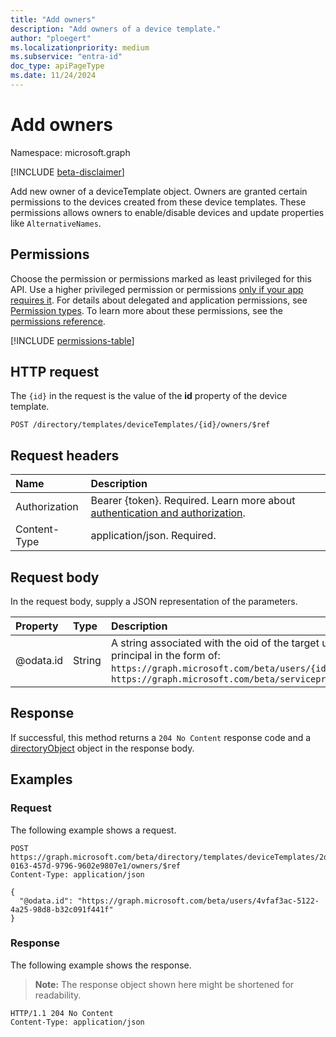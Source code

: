 ```yaml
---
title: "Add owners"
description: "Add owners of a device template."
author: "ploegert"
ms.localizationpriority: medium
ms.subservice: "entra-id"
doc_type: apiPageType
ms.date: 11/24/2024
---
```


# Add owners

Namespace: microsoft.graph

[!INCLUDE [beta-disclaimer](../../includes/beta-disclaimer.md)]

Add new owner of a deviceTemplate object. Owners are granted certain permissions to the devices created from these device templates. These permissions allows owners to enable/disable devices and update properties like `AlternativeNames`.

## Permissions

Choose the permission or permissions marked as least privileged for this API. Use a higher privileged permission or permissions [only if your app requires it](/graph/permissions-overview#best-practices-for-using-microsoft-graph-permissions). For details about delegated and application permissions, see [Permission types](/graph/permissions-overview#permission-types). To learn more about these permissions, see the [permissions reference](/graph/permissions-reference).

<!-- {
  "blockType": "permissions",
  "name": "devicetemplate-post-owners-permissions"
}
-->
[!INCLUDE [permissions-table](../includes/permissions/devicetemplate-post-owners-permissions.md)]

## HTTP request

The `{id}` in the request is the value of the **id** property of the device template.
<!-- { "blockType": "ignored" } -->
```http
POST /directory/templates/deviceTemplates/{id}/owners/$ref
```

## Request headers

|Name|Description|
|:---|:---|
|Authorization|Bearer {token}. Required. Learn more about [authentication and authorization](/graph/auth/auth-concepts).|
|Content-Type|application/json. Required.|

## Request body

In the request body, supply a JSON representation of the parameters.

|Property|Type|Description|
|:---|:---|:---|
|@odata.id|String|A string associated with the oid of the target user/service principal in the form of: `https://graph.microsoft.com/beta/users/{id}` or `https://graph.microsoft.com/beta/serviceprincipals/{id}`|

## Response

If successful, this method returns a `204 No Content` response code and a [directoryObject](../resources/directoryobject.md) object in the response body.

## Examples

### Request

The following example shows a request.
<!-- {
  "blockType": "request",
  "name": "create_directoryobject_from_directoryobjects"
}
-->
``` http
POST https://graph.microsoft.com/beta/directory/templates/deviceTemplates/2d62b12a-0163-457d-9796-9602e9807e1/owners/$ref
Content-Type: application/json

{
  "@odata.id": "https://graph.microsoft.com/beta/users/4vfaf3ac-5122-4a25-98d8-b32c091f441f"
}
```

### Response

The following example shows the response.
>**Note:** The response object shown here might be shortened for readability.
<!-- {
  "blockType": "response",
  "@odata.type": "microsoft.graph.directoryObject"
}
-->
``` http
HTTP/1.1 204 No Content
Content-Type: application/json
```
